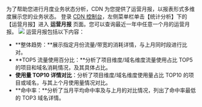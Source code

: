 为了帮助您进行月度业务状态分析，CDN 为您提供了运营月报，以报表形式多维度展示您的业务状态。
登录 [CDN 控制台](https://console.cloud.tencent.com/cdn)，左侧菜单栏单击【统计分析】下的【运营月报】进入 **运营月报** 页面。您可以查询最近一年中任意一个月的运营月报。
![](https://mc.qcloudimg.com/static/img/c00e39fc6a8734b0cda27bc738236f01/monthlyreport.png)
运营月报包括以下内容：
+ **整体趋势：**展示指定月份流量/带宽的消耗详情，与上月同时段进行比对。
+ **TOP5 流量使用百分比：**分析了项目维度/域名维度流量使用占比 TOP5 的项目和域名消耗情况，及其具体占比。
+ **使用量 TOP10 详情对比**：分析了项目维度/域名维度使用量占比 TOP10 的项目或域名，与其上个月使用量情况对比。
+ **命中率：**分析了当月平均命中率及与上月的对比情况，列出了命中率最低的 TOP3 域名详情。